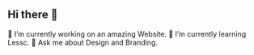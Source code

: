 ## Hi there 👋

🔭 I’m currently working on an amazing Website.
🌱 I’m currently learning Lessc.
💬 Ask me about Design and Branding.
